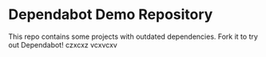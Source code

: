# Dependabot Demo Repository

This repo contains some projects with outdated dependencies. Fork it to try out
Dependabot!
czxcxz
vcxvcxv
